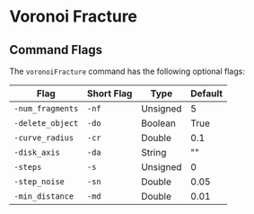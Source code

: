 # Voronoi Fracture

## Command Flags

The `voronoiFracture` command has the following optional flags:

| Flag             | Short Flag | Type     | Default |
|------------------|------------|----------|---------|
| `-num_fragments` | `-nf`      | Unsigned | 5       |
| `-delete_object` | `-do`      | Boolean  | True    |
| `-curve_radius`  | `-cr`      | Double   | 0.1     |
| `-disk_axis`     | `-da`      | String   | ""      |
| `-steps`         | `-s`       | Unsigned | 0       |
| `-step_noise`    | `-sn`      | Double   | 0.05    |
| `-min_distance`  | `-md`      | Double   | 0.01    |
